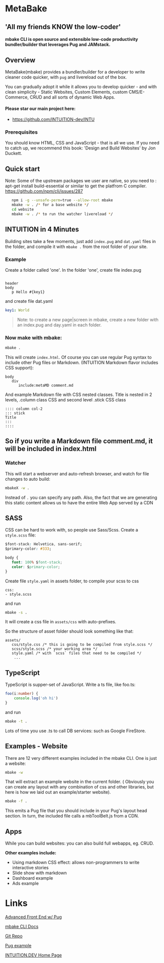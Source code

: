 
# MetaBake

## 'All my friends KNOW the low-coder'

#### mbake CLI is open source and extensible low-code productivity bundler/builder that leverages Pug and JAMstack.

## Overview

MetaBake(mbake) provides a bundler/builder for a developer to write cleaner code quicker, with `pug` and livereload out of the box.

You can gradually adopt it while it allows you to develop quicker - and with clean simplicity - Static Websites, Custom Elements, custom CMS/E-Commerce, CRUD and all sorts of dynamic Web Apps.

#### Please star our main project here:
- https://github.com/INTUITION-dev/INTU

### Prerequisites

You should know HTML, CSS and JavaScript - that is all we use. If you need to catch up, we recommend this book: 'Design and Build Websites' by Jon Duckett.


## Quick start

Note: Some of the upstream packages we user are native, so you need to : apt-get install build-essential or similar to get the platfrom C compiler. https://github.com/npm/cli/issues/287

```sh
   npm i -g --unsafe-perm=true --allow-root mbake
   mbake -w . /* for a base website */
   cd website
   mbake -w . /* to run the watcher livereload */
```

## INTUITION  in 4 Minutes

Building sites take a few moments, just add `index.pug` and `dat.yaml` files in the folder, and compile it with `mbake .` from the root folder of your site.


### Example
Create a folder called 'one'.
In the folder 'one', create file index.pug

```pug

header
body
   p Hello #{key1}

```

and create file dat.yaml
```yaml
key1: World
```
> Note: to create a new page|screen in mbake, create a new folder with an index.pug and day.yaml in each folder.


### Now make with mbake:

```sh
mbake .
```

This will create `index.html`. Of course you can use regular Pug syntax to include other Pug files or Markdown. (INTUITION Markdown flavor includes CSS support):
```pug
body
   div
      include:metaMD comment.md
```

And example Markdown file with CSS nested classes. Title is nested in 2 levels, .column class CSS and second level .stick CSS class
```
:::: column col-2
::: stick
Title 
:::
::::

```


So if you write a Markdown file comment.md, it will be included in index.html
---


### Watcher

This will start a webserver and auto-refresh browser, and watch for file changes to auto build:
```sh
mbakeX -w .
```

Instead of `.` you can specify any path.
Also, the fact that we are generating this static content allows us to have the entire Web App served by a CDN


## SASS
CSS can be hard to work with, so people use Sass/Scss. Create a `style.scss` file:
```css
$font-stack: Helvetica, sans-serif;
$primary-color: #333;

body {
   font: 100% $font-stack;
   color: $primary-color;
}
```
Create file `style.yaml` in assets folder, to compile your scss to css

```
css:
- style.scss
```

and run
```sh
mbake -s .
```

It will create a css file in `assets/css` with auto-prefixes.

So the structure of asset folder should look something like that:
```folder
assets/
   css/style.css /* this is going to be compiled from style.scss */
   scss/style.scss /* your working area */
   style.yaml /* with `scss` files that need to be compiled */
	...
```

## TypeScript

TypeScript is supper-set of JavaScript. Write a ts file, like foo.ts:
```ts
foo(i:number) {
	console.log('oh hi')
}
```

and run
```sh
mbake -t .
```


Lots of time you use .ts to call DB services: such as Google FireStore.

## Examples - Website

There are 12 very different examples included in the mbake CLI. One is just a website:
```sh
mbake -w
```

That will extract an example website in the current folder. ( Obviously you can create any layout with any combination of css and other libraries, but here is how we laid out an example/starter website).



```sh
mbake -f .
```

This emits a Pug file that you should include in your Pug's layout head section.
In turn, the included file calls a mbToolBelt.js from a CDN. 


## Apps

While you can build websites: you can also build full webapps, eg. CRUD.


**Other examples include:**

- Using markdown CSS effect: allows non-programmers to write interactive stories
- Slide show with markdown
- Dashboard example
- Ads example



# Links

[Advanced Front End w/ Pug](https://github.com/intuition-dev/mbCLI/tree/master/pug)

[mbake CLI Docs](http://intuition-dev.github.io/mbCLI)

[Git Repo](http://git.metabake.net)

[Pug example](http://pug.metabake.net)

[INTUITION.DEV Home Page](https://www.INTUITION.DEV)